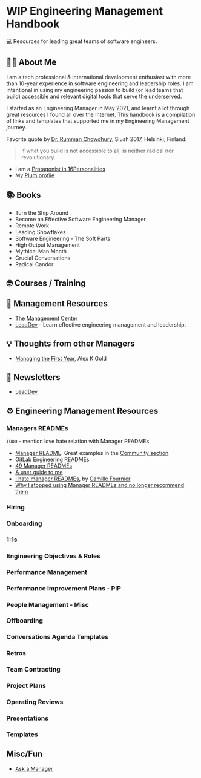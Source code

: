 # WIP Engineering Management Handbook

💻 Resources for leading great teams of software engineers.

## 👩‍💻 About Me

I am a tech professional & international development enthusiast with more than 10-year experience in software engineering and leadership roles. I am intentional in using my engineering passion to build (or lead teams that build) accessible and relevant digital tools that serve the underserved. 

I started as an Engineering Manager in May 2021, and learnt a lot through great resources I found all over the Internet. This handbook is a compilation of links and templates that supported me in my Engineering Management journey.  

Favorite quote by [Dr. Rumman Chowdhury](https://www.linkedin.com/in/rumman/), Slush 2017, Helsinki, Finland: 
> If what you build is not accessible to all, is neither radical nor revolutionary.

- I am a [Protagonist in 16Personalities](https://www.16personalities.com/enfj-personality)
- My [Plum profile](https://secure.plum.io/en/p/GJtsHytBzrRYHVJaTUM4Cg)

## 📚 Books
- Turn the Ship Around
- Become an Effective Software Engineering Manager
- Remote Work
- Leading Snowflakes
- Software Engineering - The Soft Parts
- High Output Management
- Mythical Man Month
- Crucial Conversations
- Radical Candor

## 🤓 Courses / Training

## 🤝 Management Resources
- [The Management Center](https://www.managementcenter.org/resources/)
- [LeadDev](https://leaddev.com/) - Learn effective engineering management and leadership.

## 💡 Thoughts from other Managers
- [Managing the First Year](https://alexkgold.space/mfy.html#appendix-book-recommendations), Alex K Gold

## 📧 Newsletters
- [LeadDev](https://leaddev.com/newsletter)

## ⚙️ Engineering Management Resources

### Managers READMEs
`TODO` - mention love hate relation with Manager READMEs
- [Manager README](https://managerreadme.com/?r=ls). Great examples in the [Community section](https://managerreadme.com/community)
- [GitLab Engineering READMEs](https://about.gitlab.com/handbook/engineering/readmes/)
- [49 Manager READMEs](https://hypercontext.com/blog/management-skills/49-manager-readmes)
- [A user guide to me](https://codingfearlessly.com/a-user-guide-to-me)
- [I hate manager READMEs](https://skamille.medium.com/i-hate-manager-readmes-20a0dd9a70d0), by [Camille Fournier](https://skamille.medium.com/)
- [Why I stopped using Manager READMEs and no longer recommend them](https://mattnewkirk.com/2022/03/07/why-i-stopped-using-manager-readmes-and-no-longer-recommend-them/)

### Hiring

### Onboarding

### 1:1s

### Engineering Objectives & Roles

### Performance Management

### Performance Improvement Plans - PIP

### People Management - Misc

### Offboarding

### Conversations Agenda Templates

### Retros

### Team Contracting

### Project Plans

### Operating Reviews

### Presentations

### Templates

## Misc/Fun
- [Ask a Manager](https://www.askamanager.org/)
